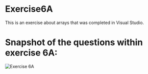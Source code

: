 # Exercise6A
This is an exercise about arrays that was completed in Visual Studio.


# Snapshot of the questions within exercise 6A:

![Exercise 6A](https://erau.instructure.com/courses/126232/assignments/2358473?return_to=https%3A%2F%2Ferau.instructure.com%2Fcalendar%23view_name%3Dmonth%26view_start%3D2021-02-24)
